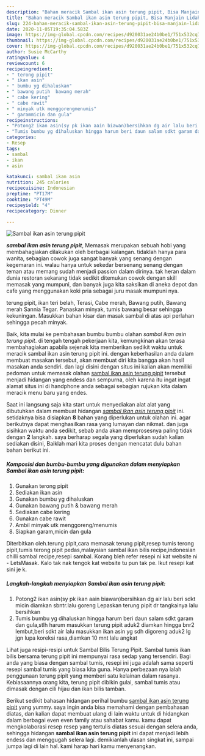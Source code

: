 ```yaml
---
description: "Bahan meracik Sambal ikan asin terung pipit, Bisa Manjain Lidah"
title: "Bahan meracik Sambal ikan asin terung pipit, Bisa Manjain Lidah"
slug: 224-bahan-meracik-sambal-ikan-asin-terung-pipit-bisa-manjain-lidah
date: 2020-11-05T19:35:04.583Z
image: https://img-global.cpcdn.com/recipes/d920031ae24b0be1/751x532cq70/sambal-ikan-asin-terung-pipit-foto-resep-utama.jpg
thumbnail: https://img-global.cpcdn.com/recipes/d920031ae24b0be1/751x532cq70/sambal-ikan-asin-terung-pipit-foto-resep-utama.jpg
cover: https://img-global.cpcdn.com/recipes/d920031ae24b0be1/751x532cq70/sambal-ikan-asin-terung-pipit-foto-resep-utama.jpg
author: Susie McCarthy
ratingvalue: 4
reviewcount: 6
recipeingredient:
- " terong pipit"
- " ikan asin"
- " bumbu yg dihaluskan"
- " bawang putih  bawang merah"
- " cabe kering"
- " cabe rawit"
- " minyak utk menggorengmenumis"
- " garammicin dan gula"
recipeinstructions:
- "Potong2 ikan asin(sy pk ikan aain biawan)bersihkan dg air lalu beri sdkt micin diamkan sbntr.lalu goreng Lepaskan terung pipit dr tangkainya lalu bersihkan"
- "Tumis bumbu yg dihaluskan hingga harum beri daun salam sdkt garam dan gula,stlh harum masukkan terung pipit aduk2 diamkan hingga bnr2 lembut,beri sdkt air lalu masukkan ikan asin yg sdh digoreng aduk2 lg jgn lupa koreksi rasa,diamkan 10 mnt lalu angkat"
categories:
- Resep
tags:
- sambal
- ikan
- asin

katakunci: sambal ikan asin 
nutrition: 245 calories
recipecuisine: Indonesian
preptime: "PT17M"
cooktime: "PT49M"
recipeyield: "4"
recipecategory: Dinner

---
```



![Sambal ikan asin terung pipit](https://img-global.cpcdn.com/recipes/d920031ae24b0be1/751x532cq70/sambal-ikan-asin-terung-pipit-foto-resep-utama.jpg)

<b><i>sambal ikan asin terung pipit</i></b>, Memasak merupakan sebuah hobi yang membahagiakan dilakukan oleh berbagai kalangan. tidaklah hanya para wanita, sebagian cowok juga sangat banyak yang senang dengan kegemaran ini. walau hanya untuk sekedar bersenang senang dengan teman atau memang sudah menjadi passion dalam dirinya. tak heran dalam dunia restoran sekarang tidak sedikit ditemukan cowok dengan skill memasak yang mumpuni, dan banyak juga kita saksikan di aneka depot dan cafe yang menggunakan koki pria sebagai juru masak mumpuni nya.

terung pipit, ikan teri belah, Terasi, Cabe merah, Bawang putih, Bawang merah Sannia Tegar. Panaskan minyak, tumis bawang besar sehingga kekuningan. Masukkan bahan kisar dan masak sambal di atas api perlahan sehingga pecah minyak.

Baik, kita mulai ke pembahasan bumbu bumbu olahan <i>sambal ikan asin terung pipit</i>. di tengah tengah pekerjaan kita, kemungkinan akan terasa membahagiakan apabila sejenak kita memberikan sedikit waktu untuk meracik sambal ikan asin terung pipit ini. dengan keberhasilan anda dalam membuat masakan tersebut, akan membuat diri kita bangga akan hasil masakan anda sendiri. dan lagi disini dengan situs ini kalian akan memiliki pedoman untuk memasak olahan <u>sambal ikan asin terung pipit</u> tersebut menjadi hidangan yang endess dan sempurna, oleh karena itu ingat ingat alamat situs ini di handphone anda sebagai sebagian rujukan kita dalam meracik menu baru yang endes.


Saat ini langsung saja kita start untuk menyediakan alat alat yang dibutuhkan dalam membuat hidangan <u><i>sambal ikan asin terung pipit</i></u> ini. setidaknya bisa disiapkan <b>8</b> bahan yang diperlukan untuk olahan ini. agar berikutnya dapat menghasilkan rasa yang lumayan dan nikmat. dan juga sisihkan waktu anda sedikit, sebab anda akan memprosesnya paling tidak dengan <b>2</b> langkah. saya berharap segala yang diperlukan sudah kalian sediakan disini, Baiklah mari kita proses dengan mencatat dulu bahan bahan berikut ini.

<!--inarticleads1-->

##### Komposisi dan bumbu-bumbu yang digunakan dalam menyiapkan Sambal ikan asin terung pipit:

1. Gunakan  terong pipit
1. Sediakan  ikan asin
1. Gunakan  bumbu yg dihaluskan
1. Gunakan  bawang putih &amp; bawang merah
1. Sediakan  cabe kering
1. Gunakan  cabe rawit
1. Ambil  minyak utk menggoreng/menumis
1. Siapkan  garam,micin dan gula


Diterbitkan oleh.terung pipit,cara memasak terung pipit,resep tumis terong pipit,tumis terong pipit pedas,malaysian sambal ikan bilis recipe,indonesian chilli sambal recipe,resepi sambal. Korang bleh refer resepi ni kat website ni - LetsMasak. Kalo tak nak tengok kat website tu pun tak pe. Ikut resepi kat sini je k. 

<!--inarticleads2-->

##### Langkah-langkah menyiapkan Sambal ikan asin terung pipit:

1. Potong2 ikan asin(sy pk ikan aain biawan)bersihkan dg air lalu beri sdkt micin diamkan sbntr.lalu goreng Lepaskan terung pipit dr tangkainya lalu bersihkan
1. Tumis bumbu yg dihaluskan hingga harum beri daun salam sdkt garam dan gula,stlh harum masukkan terung pipit aduk2 diamkan hingga bnr2 lembut,beri sdkt air lalu masukkan ikan asin yg sdh digoreng aduk2 lg jgn lupa koreksi rasa,diamkan 10 mnt lalu angkat


Lihat juga resipi-resipi untuk Sambal Bilis Terung Pipit. Sambal tumis ikan bilis bersama terung pipit ini mempunyai rasa sedap yang tersendiri. Bagi anda yang biasa dengan sambal tumis, resepi ini juga adalah sama seperti resepi sambal tumis yang biasa kita guna. Hanya perbezaan nya ialah penggunaan terung pipit yang memberi satu kelainan dalam rasanya. Kebiasaannya orang kita, terung pipit dibikin gulai, sambal tumis atau dimasak dengan cili hijau dan ikan bilis tamban. 

Berikut sedikit bahasan hidangan perihal bumbu <u>sambal ikan asin terung pipit</u> yang yummy. saya ingin anda bisa memahami dengan pembahasan diatas, dan kalian dapat membuat ulang di lain waktu untuk di hidangkan dalam berbagai even even family atau sahabat kamu. kamu dapat mengkolaborasi resep resep yang tertulis diatas sesuai dengan selera anda, sehingga hidangan <b>sambal ikan asin terung pipit</b> ini dapat menjadi lebih endess dan menggugah selera lagi. demikianlah ulasan singkat ini, sampai jumpa lagi di lain hal. kami harap hari kamu menyenangkan.
